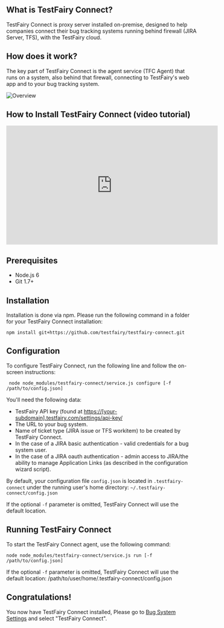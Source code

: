 
## What is TestFairy Connect?

TestFairy Connect is proxy server installed on-premise, designed to help companies connect their bug tracking systems running behind firewall (JIRA Server, TFS), with the TestFairy cloud.

## How does it work?

The key part of TestFairy Connect is the agent service (TFC Agent) that runs on a system, also behind that firewall, connecting to TestFairy's web app and to your bug tracking system.

![Overview](/img/testfairy-connect/0-overview.png)


## How to Install TestFairy Connect (video tutorial)

<iframe width="560" height="315" src="https://www.youtube.com/embed/SdEHd8jNsOM" frameborder="0" allowfullscreen></iframe>


## Prerequisites
* Node.js 6
* Git 1.7+


## Installation

Installation is done via npm. Please run the following command in a folder for your TestFairy Connect installation:

```
npm install git+https://github.com/testfairy/testfairy-connect.git
```

## Configuration

To configure TestFairy Connect, run the following line and follow the on-screen instructions:


```
 node node_modules/testfairy-connect/service.js configure [-f /path/to/config.json]
```

You'll need the following data:

* TestFairy API key (found at [https://[your-subdomain].testfairy.com/settings/api-key/](https://[your-subdomain].testfairy.com/settings/api-key/)
* The URL to your bug system.
* Name of ticket type (JIRA issue or TFS workitem) to be created by TestFairy Connect.
* In the case of a JIRA basic authentication - valid credentials for a bug system user.
* In the case of a JIRA oauth authentication - admin access to JIRA/the ability to manage Application Links (as described in the configuration wizard script).

By default, your configuration file `config.json` is located in `.testfairy-connect` under the running user's home directory: `~/.testfairy-connect/config.json`

If the optional `-f` parameter is omitted, TestFairy Connect will use the default location.

## Running TestFairy Connect

To start the TestFairy Connect agent, use the following command:


```
node node_modules/testfairy-connect/service.js run [-f /path/to/config.json]
```

If the optional `-f` parameter is omitted, TestFairy Connect will use the default location: /path/to/user/home/.testfairy-connect/config.json
    

## Congratulations!

You now have TestFairy Connect installed,
Please go to [Bug System Settings](https://app.testfairy.com/settings/bug-system/) and select "TestFairy Connect".


